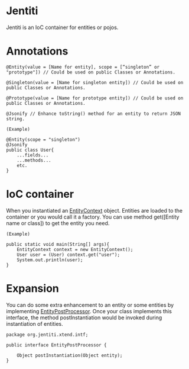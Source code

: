 # Jentiti
Jentiti is an IoC container for entities or pojos.

# Annotations
```
@Entity(value = [Name for entity], scope = [“singleton” or "prototype"]) // Could be used on public Classes or Annotations.

@Singleton(value = [Name for singleton entity]) // Could be used on public Classes or Annotations.

@Prototype(value = [Name for prototype entity]) // Could be used on public Classes or Annotations.

@Jsonify // Enhance toString() method for an entity to return JSON string.

```
```
(Example)

@Entity(scope = "singleton")
@Jsonify
public class User{
    ...fields...
    ...methods...
    etc.
}
```

# IoC container
When you instantiated an [EntityContext](https://github.com/vortezwohl/Jentiti/blob/main/org/jentiti/context/EntityContext.java) object. Entities are loaded to the container or you would call it a factory. You can use method get([Entity name or class]) to get the entity you need.
```
(Example)

public static void main(String[] args){
    EntityContext context = new EntityContext();
    User user = (User) context.get("user");
    System.out.println(user);
}
```

# Expansion
You can do some extra enhancement to an entity or some entities by implementing [EntityPostProcessor](https://github.com/vortezwohl/Jentiti/blob/main/org/jentiti/xtend/intf/EntityPostProcessor.java). Once your class implements this interface, the method postInstantiation would be invoked during instantiation of entities.
```
package org.jentiti.xtend.intf;

public interface EntityPostProcessor {

    Object postInstantiation(Object entity);
}

```
